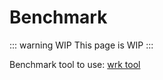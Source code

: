 # Benchmark

::: warning WIP
This page is WIP
:::

Benchmark tool to use: [wrk tool](https://github.com/wg/wrk)
